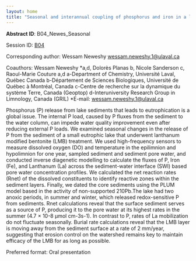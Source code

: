 ```yaml
---
layout: home
title: "Seasonal and interannual coupling of phosphorus and iron in a lanthanum remediated lake"
---
```



**Abstract ID**: B04_Newes_Seasonal

Session ID: [B04](.)

Corresponding author: Wessam Neweshy <a href="mailto:wessam.neweshy.1@ulaval.ca">wessam.neweshy.1@ulaval.ca</a>

Coauthors: Wessam Neweshy *a,d, Dolorès Planas b, Nicole Sanderson c, Raoul-Marie Couture a,d
 a-Department of Chemistry, Université Laval, Québec Canada
 b-Département de Sciences Biologiques, Université de Québec à Montréal, Canada
 c-Centre de recherche sur la dynamique du système Terre, Canada (Geoptop)
 d-Interuniversity Research Group in Limnology, Canada (GRIL)
 *E-mail: wessam.neweshy.1@ulaval.ca 

Phosphorus (P) release from lake sediments that leads to eutrophication is a global issue. The internal P load, caused by P fluxes from the sediment to the water column, can impede water quality improvement even after reducing external P loads. We examined seasonal changes in the release of P from the sediment of a small eutrophic lake that underwent lanthanum modified bentonite (LMB) treatment. We used high-frequency sensors to measure dissolved oxygen (DO) and temperature in the epilimnion and hypolimnion for one year, sampled sediment and sediment pore water, and conducted inverse diagenetic modelling to calculate the fluxes of P, Iron (Fe), and Lanthanum (La) across the sediment-water interface (SWI) based pore water concentration profiles. We calculated the net reaction rates (Rnet) of the dissolved constituents to identify reactive zones within the sediment layers. Finally, we dated the core sediments using the PLUM model based in the activity of non-supported 210Pb.The lake had two anoxic periods, in summer and winter, which released redox-sensitive P from sediments. Rnet calculations reveal that the surface sediment serves as a source of P, producing it to the pore water at its highest rates in the summer (4.7 × 10-8 µmol cm-3s-1). In contrast to P, rates of La mobilization do not fluctuate seasonally. Burial rate calculations reveal that the LMB layer is moving away from the sediment surface at a rate of 2 mm/year, suggesting that erosion control on the watershed remains key to maintain efficacy of the LMB for as long as possible.

Preferred format: Oral presentation
